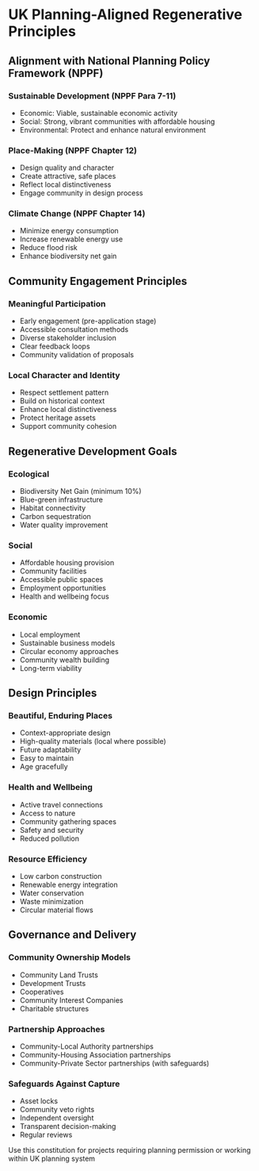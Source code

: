 # UK Planning-Aligned Regenerative Principles

## Alignment with National Planning Policy Framework (NPPF)

### Sustainable Development (NPPF Para 7-11)

* Economic: Viable, sustainable economic activity
* Social: Strong, vibrant communities with affordable housing
* Environmental: Protect and enhance natural environment

### Place-Making (NPPF Chapter 12)

* Design quality and character
* Create attractive, safe places
* Reflect local distinctiveness
* Engage community in design process

### Climate Change (NPPF Chapter 14)

* Minimize energy consumption
* Increase renewable energy use
* Reduce flood risk
* Enhance biodiversity net gain

## Community Engagement Principles

### Meaningful Participation

* Early engagement (pre-application stage)
* Accessible consultation methods
* Diverse stakeholder inclusion
* Clear feedback loops
* Community validation of proposals

### Local Character and Identity

* Respect settlement pattern
* Build on historical context
* Enhance local distinctiveness
* Protect heritage assets
* Support community cohesion

## Regenerative Development Goals

### Ecological

* Biodiversity Net Gain (minimum 10%)
* Blue-green infrastructure
* Habitat connectivity
* Carbon sequestration
* Water quality improvement

### Social

* Affordable housing provision
* Community facilities
* Accessible public spaces
* Employment opportunities
* Health and wellbeing focus

### Economic

* Local employment
* Sustainable business models
* Circular economy approaches
* Community wealth building
* Long-term viability

## Design Principles

### Beautiful, Enduring Places

* Context-appropriate design
* High-quality materials (local where possible)
* Future adaptability
* Easy to maintain
* Age gracefully

### Health and Wellbeing

* Active travel connections
* Access to nature
* Community gathering spaces
* Safety and security
* Reduced pollution

### Resource Efficiency

* Low carbon construction
* Renewable energy integration
* Water conservation
* Waste minimization
* Circular material flows

## Governance and Delivery

### Community Ownership Models

* Community Land Trusts
* Development Trusts
* Cooperatives
* Community Interest Companies
* Charitable structures

### Partnership Approaches

* Community-Local Authority partnerships
* Community-Housing Association partnerships
* Community-Private Sector partnerships (with safeguards)

### Safeguards Against Capture

* Asset locks
* Community veto rights
* Independent oversight
* Transparent decision-making
* Regular reviews

Use this constitution for projects requiring planning permission or working within UK planning system
